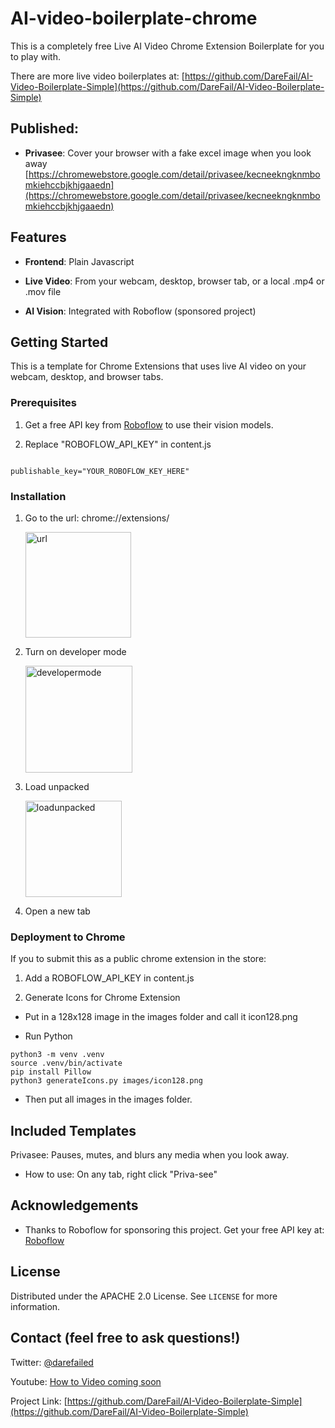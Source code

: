 # AI-video-boilerplate-chrome

  This is a completely free Live AI Video Chrome Extension Boilerplate for you to play with.  

There are more live video boilerplates at: [https://github.com/DareFail/AI-Video-Boilerplate-Simple](https://github.com/DareFail/AI-Video-Boilerplate-Simple)


## Published:

- **Privasee**: Cover your browser with a fake excel image when you look away [https://chromewebstore.google.com/detail/privasee/kecneekngknmbomkiehccbjkhjgaaedn](https://chromewebstore.google.com/detail/privasee/kecneekngknmbomkiehccbjkhjgaaedn)


## Features

-  **Frontend**: Plain Javascript

-  **Live Video**: From your webcam, desktop, browser tab, or a local .mp4 or .mov file

-  **AI Vision**: Integrated with Roboflow (sponsored project)

  

## Getting Started

  
This is a template for Chrome Extensions that uses live AI video on your webcam, desktop, and browser tabs.
  

### Prerequisites

  

1. Get a free API key from [Roboflow](https://roboflow.com/) to use their vision models.

2. Replace "ROBOFLOW_API_KEY" in content.js

```

publishable_key="YOUR_ROBOFLOW_KEY_HERE"

```

### Installation

1. Go to the url: chrome://extensions/

   <img width="169" alt="url" src="https://github.com/user-attachments/assets/6665cc6e-0434-409a-95c7-212f9be1cc9f">


3. Turn on developer mode

   <img width="171" alt="developermode" src="https://github.com/user-attachments/assets/6f26110b-2990-4faa-9a79-2da5594d6e50">


5. Load unpacked

   <img width="154" alt="loadunpacked" src="https://github.com/user-attachments/assets/8db2dec6-46ed-49e4-8534-5816de93ba2b">


7. Open a new tab

  

### Deployment to Chrome

If you to submit this as a public chrome extension in the store:

1. Add a ROBOFLOW_API_KEY in content.js

2. Generate Icons for Chrome Extension
 - Put in a 128x128 image in the images folder and call it icon128.png

- Run Python
```
python3 -m venv .venv
source .venv/bin/activate
pip install Pillow 
python3 generateIcons.py images/icon128.png
```

- Then put all images in the images folder.

  

## Included Templates

Privasee: Pauses, mutes, and blurs any media when you look away.
- How to use: On any tab, right click "Priva-see"


## Acknowledgements

  

- Thanks to Roboflow for sponsoring this project. Get your free API key at: [Roboflow](https://roboflow.com/)

  

## License
  

Distributed under the APACHE 2.0 License. See `LICENSE` for more information.

  

## Contact (feel free to ask questions!)

  

Twitter: [@darefailed](https://twitter.com/darefailed)

  

Youtube: [How to Video coming soon](https://www.youtube.com/@darefail)

  

Project Link: [https://github.com/DareFail/AI-Video-Boilerplate-Simple](https://github.com/DareFail/AI-Video-Boilerplate-Simple)
